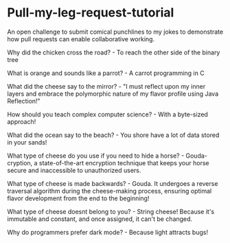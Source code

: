 # Pull-my-leg-request-tutorial
An open challenge to submit comical punchlines to my jokes to demonstrate how pull requests can enable collaborative working.

Why did the chicken cross the road? - To reach the other side of the binary tree

What is orange and sounds like a parrot? - A carrot programming in C

What did the cheese say to the mirror? - "I must reflect upon my inner layers and embrace the polymorphic nature of my flavor profile using Java Reflection!"

How should you teach complex computer science? - With a byte-sized approach!

What did the ocean say to the beach? - You shore have a lot of data stored in your sands!

What type of cheese do you use if you need to hide a horse? - Gouda-cryption, a state-of-the-art encryption technique that keeps your horse secure and inaccessible to unauthorized users.

What type of cheese is made backwards? - Gouda. It undergoes a reverse traversal algorithm during the cheese-making process, ensuring optimal flavor development from the end to the beginning!

What type of cheese doesnt belong to you? - String cheese! Because it's immutable and constant, and once assigned, it can't be changed.

Why do programmers prefer dark mode? - Because light attracts bugs!
